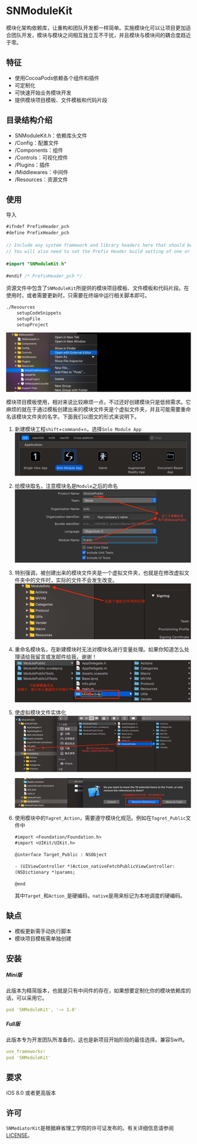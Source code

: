 # SNModuleKit
模块化架构依赖库，让重构和团队开发都一样简单。实施模块化可以让项目更加适合团队开发，模块与模块之间相互独立互不干扰，并且模块与模块间的耦合度趋近于零。

## 特征

- 使用CocoaPods依赖各个组件和插件
- 可定制化
- 可快速开始业务模块开发
- 提供模块项目模板、文件模板和代码片段

## 目录结构介绍

- SNModuleKit.h：依赖库头文件
- /Config：配置文件
- /Components：组件
- /Controls：可视化控件
- /Plugins：插件
- /Middlewares：中间件
- /Resources：资源文件

## 使用

导入

```swift
#ifndef PrefixHeader_pch
#define PrefixHeader_pch

// Include any system framework and library headers here that should be included in all compilation units.
// You will also need to set the Prefix Header build setting of one or more of your targets to reference this file.

#import "SNModuleKit.h"

#endif /* PrefixHeader_pch */
```

资源文件中包含了`SNModuleKit`所提供的模块项目模板、文件模板和代码片段。在使用时，或者需要更新时，只需要在终端中运行相关脚本即可。

```
./Resources
	setupCodeSnippets
	setupFile
	setupProject
```

![1](https://github.com/snlo/SNModuleKit/blob/master/SNModuleKit/Assets.xcassets/1.imageset/1.jpg)

模块项目模板使用，相对来说比较麻烦一点，不过还好创建模块只是低频需求。它麻烦的就在于通过模板创建出来的模块文件夹是个虚拟文件夹，并且可能需要重命名该模块文件夹的名字。下面我们以图文的形式来说明下。

1. 新建模块工程`shift`+`command`+`n`，选择`Snlo Module App`![2](https://github.com/snlo/SNModuleKit/blob/master/SNModuleKit/Assets.xcassets/2.imageset/2.jpg)

2. 给模块取名，注意模块名是`Module`之后的命名![3](https://github.com/snlo/SNModuleKit/blob/master/SNModuleKit/Assets.xcassets/3.imageset/3.jpg)

3. 特别强调，被创建出来的模块文件夹是一个虚拟文件夹，也就是在修改虚拟文件夹中的文件时，实际的文件不会发生改变。![4](https://github.com/snlo/SNModuleKit/blob/master/SNModuleKit/Assets.xcassets/4.imageset/4.jpg)

4. 重命名模块名，在新建模块时无法对模块名进行变量处理。如果你知道怎么处理请给我留言或发邮件给我，谢谢！![5](https://github.com/snlo/SNModuleKit/blob/master/SNModuleKit/Assets.xcassets/5.imageset/5.jpg)

5. 使虚拟模块文件实体化![6](https://github.com/snlo/SNModuleKit/blob/master/SNModuleKit/Assets.xcassets/6.imageset/6.jpg)

   ![7](https://github.com/snlo/SNModuleKit/blob/master/SNModuleKit/Assets.xcassets/7.imageset/7.jpg)

6. 使用模块中的`Tagret_Action`，需要遵守模块化规范。例如在`Tagret_Public`文件中

   ```objc
   #import <Foundation/Foundation.h>
   #import <UIKit/UIKit.h>
   
   @interface Target_Public : NSObject
   
   - (UIViewController *)Action_nativeFetchPublicViewController:(NSDictionary *)params;
   
   @end
   ```

   其中`Target_`和`Action_`是硬编码，`native`是用来标记为本地调度的硬编码。

## 缺点

- 模板更新需手动执行脚本
- 模块项目模板需单独创建

## 安装

##### Mini版

此版本为精简版本，也就是只有中间件的存在，如果想要定制化你的模块依赖库的话，可以采用它。

```yaml
pod 'SNModuleKit', '~> 1.0'
```

##### Full版

此版本专为开发团队所准备的，这也是新项目开始阶段的最佳选择。兼容Swift。

```yaml
use_frameworks!
pod 'SNModuleKit'
```

## 要求

iOS 8.0 或者更高版本

## 许可

`SNMediatorKit`是根据麻省理工学院的许可证发布的。有关详细信息请参阅[LICENSE](https://github.com/snlo/SNModuleKit/blob/master/LICENSE)。